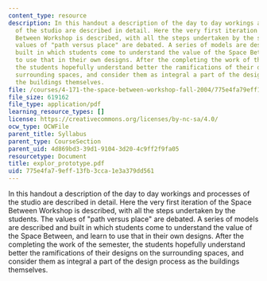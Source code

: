 ```yaml
---
content_type: resource
description: In this handout a description of the day to day workings and processes
  of the studio are described in detail. Here the very first iteration of the Space
  Between Workshop is described, with all the steps undertaken by the students. The
  values of "path versus place" are debated. A series of models are described and
  built in which students come to understand the value of the Space Between, and learn
  to use that in their own designs. After the completing the work of the semester,
  the students hopefully understand better the ramifications of their designs on the
  surrounding spaces, and consider them as integral a part of the design process as
  the buildings themselves.
file: /courses/4-171-the-space-between-workshop-fall-2004/775e4fa79eff13fb3cca1e3a379dd561_explor_prototype.pdf
file_size: 619162
file_type: application/pdf
learning_resource_types: []
license: https://creativecommons.org/licenses/by-nc-sa/4.0/
ocw_type: OCWFile
parent_title: Syllabus
parent_type: CourseSection
parent_uid: 4d869bd3-39d1-9104-3d20-4c9ff2f9fa05
resourcetype: Document
title: explor_prototype.pdf
uid: 775e4fa7-9eff-13fb-3cca-1e3a379dd561
---
```

In this handout a description of the day to day workings and processes of the studio are described in detail. Here the very first iteration of the Space Between Workshop is described, with all the steps undertaken by the students. The values of "path versus place" are debated. A series of models are described and built in which students come to understand the value of the Space Between, and learn to use that in their own designs. After the completing the work of the semester, the students hopefully understand better the ramifications of their designs on the surrounding spaces, and consider them as integral a part of the design process as the buildings themselves.